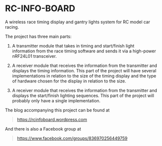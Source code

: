 # RC-INFO-BOARD
A wireless race timing display and gantry lights system for RC model car racing.

The project has three main parts:

1) A transmitter module that takes in timing and start/finish light information from the race timing software and sends it via a high-power nRF24L01 transceiver.

2) A receiver module that receives the information from the transmitter and displays the timing information. This part of the project will have several implementations in relation to the size of the timing display and the type of hardware chosen for the display in relation to the size.

3) A receiver module that receives the information from the transmitter and displays the start/finish lighting sequences. This part of the project will probably only have a single implementation.

The blog accompanying this project can be found at 
> https://rcinfoboard.wordpress.com

And there is also a Facebook group at
> https://www.facebook.com/groups/836970256449759
